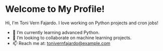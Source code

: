 # Welcome to My Profile!
Hi, I'm Toni Vern Fajardo. I love working on Python projects and cron jobs!
- 🌱 I’m currently learning advanced Python.
- 👯 I’m looking to collaborate on machine learning projects.
- 📫 Reach me at: tonivernfajardo@example.com
